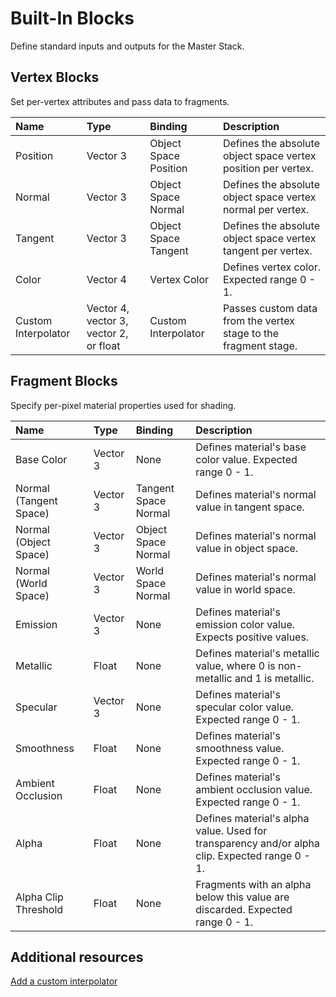 # Built-In Blocks

Define standard inputs and outputs for the Master Stack.

## Vertex Blocks

Set per-vertex attributes and pass data to fragments.

| Name                | Type     | Binding               | Description                                                                                                                                                                                                                                                                                                                                                                                                                                                |
|:--------------------|:---------|:----------------------|:-----------------------------------------------------------------------------------------------------------------------------------------------------------------------------------------------------------------------------------------------------------------------------------------------------------------------------------------------------------------------------------------------------------------------------------------------------------|
| Position            | Vector 3 | Object Space Position | Defines the absolute object space vertex position per vertex.                                                                                                                                                                                                                                                                                                                                                                                              |
| Normal              | Vector 3 | Object Space Normal   | Defines the absolute object space vertex normal per vertex.                                                                                                                                                                                                                                                                                                                                                                                                |
| Tangent             | Vector 3 | Object Space Tangent  | Defines the absolute object space vertex tangent per vertex.                                                                                                                                                                                                                                                                                                                                                                                               |
| Color               | Vector 4 | Vertex Color          | Defines vertex color. Expected range 0 - 1.                                                                                                                                                                                                                                                                                                                                                                                                                |
| Custom Interpolator | Vector 4, vector 3, vector 2, or float | Custom Interpolator   | Passes custom data from the vertex stage to the fragment stage. |

## Fragment Blocks

Specify per-pixel material properties used for shading.

| Name                   | Type     | Binding              | Description                                                                                    |
|:-----------------------|:---------|:---------------------|:-----------------------------------------------------------------------------------------------|
| Base Color             | Vector 3 | None                 | Defines material's base color value. Expected range 0 - 1.                                     |
| Normal (Tangent Space) | Vector 3 | Tangent Space Normal | Defines material's normal value in tangent space.                                              |
| Normal (Object Space)  | Vector 3 | Object Space Normal  | Defines material's normal value in object space.                                               |
| Normal (World Space)   | Vector 3 | World Space Normal   | Defines material's normal value in world space.                                                |
| Emission               | Vector 3 | None                 | Defines material's emission color value. Expects positive values.                              |
| Metallic               | Float    | None                 | Defines material's metallic value, where 0 is non-metallic and 1 is metallic.                  |
| Specular               | Vector 3 | None                 | Defines material's specular color value. Expected range 0 - 1.                                 |
| Smoothness             | Float    | None                 | Defines material's smoothness value. Expected range 0 - 1.                                     |
| Ambient Occlusion      | Float    | None                 | Defines material's ambient occlusion value. Expected range 0 - 1.                              |
| Alpha                  | Float    | None                 | Defines material's alpha value. Used for transparency and/or alpha clip. Expected range 0 - 1. |
| Alpha Clip Threshold   | Float    | None                 | Fragments with an alpha below this value are discarded. Expected range 0 - 1.                  |

## Additional resources

[Add a custom interpolator](Custom-Interpolators.md)
